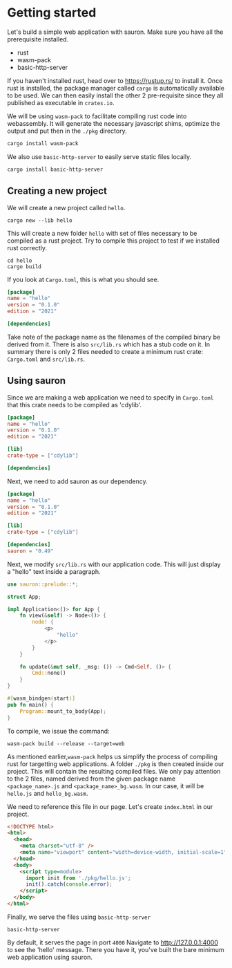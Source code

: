 # Getting started

Let's build a simple web application with sauron.
Make sure you have all the prerequisite installed.
- rust
- wasm-pack
- basic-http-server

If you haven't installed rust, head over to https://rustup.rs/ to install it.
Once rust is installed, the package manager called `cargo` is automatically available to be used.
We can then easily install the other 2 pre-requisite since they all published as executable in `crates.io`.

We will be using `wasm-pack` to facilitate compiling rust code into webassembly.
It will generate the necessary javascript shims, optimize the output and put then in the `./pkg` directory.

```sh
cargo install wasm-pack
```

We also use `basic-http-server` to easily serve static files locally.
```sh
cargo install basic-http-server
```

## Creating a new project
We will create a new project called `hello`.
```
cargo new --lib hello
```
This will create a new folder `hello` with set of files necessary to be compiled as a rust project.
Try to compile this project to test if we installed rust correctly.
```
cd hello
cargo build
```

If you look at `Cargo.toml`, this is what you should see.

```toml
[package]
name = "hello"
version = "0.1.0"
edition = "2021"

[dependencies]
```


Take note of the package name as the filenames of the compiled binary be derived from it.
There is also `src/lib.rs` which has a stub code on it.
In summary there is only 2 files needed to create a minimum rust crate: `Cargo.toml` and `src/lib.rs`.

## Using sauron
Since we are making a web application we need to specify in `Cargo.toml` that this crate needs to be compiled as 'cdylib'.

```toml
[package]
name = "hello"
version = "0.1.0"
edition = "2021"

[lib]
crate-type = ["cdylib"]

[dependencies]
```

Next, we need to add sauron as our dependency.

```toml
[package]
name = "hello"
version = "0.1.0"
edition = "2021"

[lib]
crate-type = ["cdylib"]

[dependencies]
sauron = "0.49"
```
Next, we modify `src/lib.rs` with our application code.
This will just display a "hello" text inside a paragraph.

```rust
use sauron::prelude::*;

struct App;

impl Application<()> for App {
    fn view(&self) -> Node<()> {
        node! {
            <p>
                "hello"
            </p>
        }
    }

    fn update(&mut self, _msg: ()) -> Cmd<Self, ()> {
        Cmd::none()
    }
}

#[wasm_bindgen(start)]
pub fn main() {
    Program::mount_to_body(App);
}
```

To compile, we issue the command:
```
wasm-pack build --release --target=web
```
As mentioned earlier,`wasm-pack` helps us simplify the process of compiling rust for targetting web applications.
A folder `./pkg` is then created inside our project. This will contain the resulting compiled files.
We only pay attention to the 2 files, named derived from the given package name `<package_name>.js` and `<package_name>_bg.wasm`.
In our case, it will be `hello.js` and `hello_bg.wasm`.

We need to reference this file in our page. Let's create `index.html` in our project.
```html
<!DOCTYPE html>
<html>
  <head>
    <meta charset="utf-8" />
    <meta name="viewport" content="width=device-width, initial-scale=1" />
  </head>
  <body>
    <script type=module>
      import init from './pkg/hello.js';
      init().catch(console.error);
    </script>
  </body>
</html>
```
Finally, we serve the files using `basic-http-server`
```
basic-http-server
```
By default, it serves the page in port `4000`
Navigate to http://127.0.0.1:4000 to see the 'hello' message.
There you have it, you've built the bare minimum web application using sauron.
